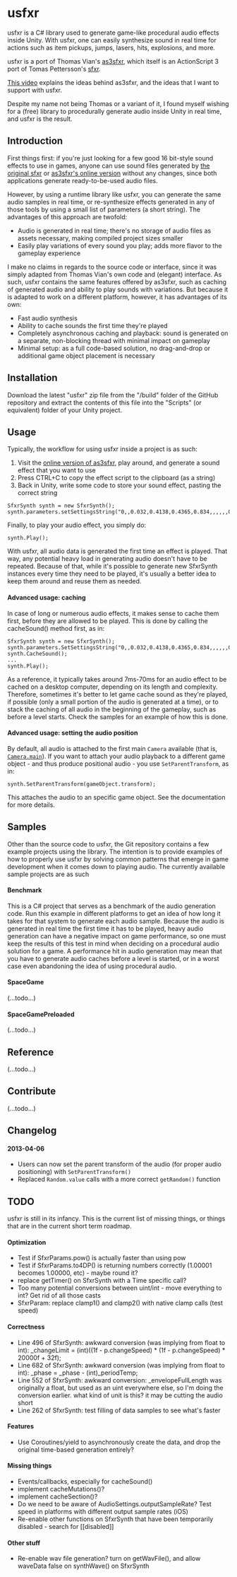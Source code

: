 usfxr
=====

usfxr is a C# library used to generate game-like procedural audio effects inside Unity. With usfxr, one can easily synthesize sound in real time for actions such as item pickups, jumps, lasers, hits, explosions, and more.

usfxr is a port of Thomas Vian's [as3sfxr](https://code.google.com/p/as3sfxr/), which itself is an ActionScript 3 port of Tomas Pettersson's [sfxr](http://www.drpetter.se/project_sfxr.html).

[This video](https://vimeo.com/15769163) explains the ideas behind as3sfxr, and the ideas that I want to support with usfxr.

Despite my name not being Thomas or a variant of it, I found myself wishing for a (free) library to procedurally generate audio inside Unity in real time, and usfxr is the result.


Introduction
------------

First things first: if you're just looking for a few good 16 bit-style sound effects to use in games, anyone can use sound files generated by [the original sfxr](http://www.drpetter.se/project_sfxr.html) or [as3sfxr's online version](http://www.superflashbros.net/as3sfxr/) without any changes, since both applications generate ready-to-be-used audio files.

However, by using a runtime library like usfxr, you can generate the same audio samples in real time, or re-synthesize effects generated in any of those tools by using a small list of parameters (a short string). The advantages of this approach are twofold:

* Audio is generated in real time; there's no storage of audio files as assets necessary, making compiled project sizes smaller
* Easily play variations of every sound you play; adds more flavor to the gameplay experience

I make no claims in regards to the source code or interface, since it was simply adapted from Thomas Vian's own code and (elegant) interface. As such, usfxr contains the same features offered by as3sfxr, such as caching of generated audio and ability to play sounds with variations. But because it is adapted to work on a different platform, however, it has advantages of its own:

* Fast audio synthesis
* Ability to cache sounds the first time they're played
* Completely asynchronous caching and playback: sound is generated on a separate, non-blocking thread with minimal impact on gameplay
* Minimal setup: as a full code-based solution, no drag-and-drop or additional game object placement is necessary


Installation
------------

Download the latest "usfxr" zip file from the "/build" folder of the GitHub repository and extract the contents of this file into the "Scripts" (or equivalent) folder of your Unity project.


Usage
-----

Typically, the workflow for using usfxr inside a project is as such:

1. Visit the [online version of as3sfxr](http://www.superflashbros.net/as3sfxr/), play around, and generate a sound effect that you want to use
2. Press CTRL+C to copy the effect script to the clipboard (as a string)
3. Back in Unity, write some code to store your sound effect, pasting the correct string

<!-- hack to allow code formatting -->

	SfxrSynth synth = new SfxrSynth();
	synth.parameters.setSettingsString("0,,0.032,0.4138,0.4365,0.834,,,,,,0.3117,0.6925,,,,,,1,,,,,0.5");

Finally, to play your audio effect, you simply do:

	synth.Play();

With usfxr, all audio data is generated the first time an effect is played. That way, any potential heavy load in generating audio doesn't have to be repeated. Because of that, while it's possible to generate new SfxrSynth instances every time they need to be played, it's usually a better idea to keep them around and reuse them as needed.

#### Advanced usage: caching

In case of long or numerous audio effects, it makes sense to cache them first, before they are allowed to be played. This is done by calling the cacheSound() method first, as in:

	SfxrSynth synth = new SfxrSynth();
	synth.parameters.SetSettingsString("0,,0.032,0.4138,0.4365,0.834,,,,,,0.3117,0.6925,,,,,,1,,,,,0.5");
	synth.CacheSound();
	...
	synth.Play();

As a reference, it typically takes around 7ms-70ms for an audio effect to be cached on a desktop computer, depending on its length and complexity. Therefore, sometimes it's better to let game cache sound as they're played, if possible (only a small portion of the audio is generated at a time), or to stack the caching of all audio in the beginning of the gameplay, such as before a level starts. Check the samples for an example of how this is done.

#### Advanced usage: setting the audio position

By default, all audio is attached to the first main `Camera` available (that is, [`Camera.main`](http://docs.unity3d.com/Documentation/ScriptReference/Camera-main.html)). If you want to attach your audio playback to a different game object - and thus produce positional audio - you use `SetParentTransform`, as in:

	synth.SetParentTransform(gameObject.transform);

This attaches the audio to an specific game object. See the documentation for more details.


Samples
-------

Other than the source code to usfxr, the Git repository contains a few example projects using the library. The intention is to provide examples of how to properly use usfxr by solving common patterns that emerge in game development when it comes down to playing audio. The currently available sample projects are as such


#### Benchmark

This is a C# project that serves as a benchmark of the audio generation code. Run this example in different platforms to get an idea of how long it takes for that system to generate each audio sample. Because the audio is generated in real time the first time it has to be played, heavy audio generation can have a negative impact on game performance, so one must keep the results of this test in mind when deciding on a procedural audio solution for a game. A performance hit in audio generation may mean that you have to generate audio caches before a level is started, or in a worst case even abandoning the idea of using procedural audio.


#### SpaceGame

(...todo...)


#### SpaceGamePreloaded

(...todo...)


Reference
---------

(...todo...)


Contribute
----------

(...todo...)


Changelog
---------

#### 2013-04-06

* Users can now set the parent transform of the audio (for proper audio positioning) with `SetParentTransform()`
* Replaced `Random.value` calls with a more correct `getRandom()` function


TODO
----

usfxr is still in its infancy. This is the current list of missing things, or things that are in the current short term roadmap.

#### Optimization

* Test if SfxrParams.pow() is actually faster than using pow
* Test if SfxrParams.to4DP() is returning numbers correctly (1.00001 becomes 1.00000, etc) - maybe round it?
* replace getTimer() on SfxrSynth with a Time specific call?
* Too many potential conversions between uint/int - move everything to int? Get rid of all those casts
* SfxrParam: replace clamp1() and clamp2() with native clamp calls (test speed)

#### Correctness

* Line 496 of SfxrSynth: awkward conversion (was implying from float to int): _changeLimit = (int)((1f - p.changeSpeed) * (1f - p.changeSpeed) * 20000f + 32f);
* Line 682 of SfxrSynth: awkward conversion (was implying from float to int): _phase = _phase - (int)_periodTemp;
* Line 552 of SfxrSynth: awkward conversion: _envelopeFullLength was originally a float, but used as an uint everywhere else, so I'm doing the conversion earlier. what kind of unit is this? it may be cutting the audio short
* Line 262 of SfxrSynth: test filling of data samples to see what's faster

#### Features

* Use Coroutines/yield to asynchronously create the data, and drop the original time-based generation entirely?

#### Missing things

* Events/callbacks, especially for cacheSound()
* implement cacheMutations()?
* implement cacheSection()?
* Do we need to be aware of AudioSettings.outputSampleRate? Test speed in platforms with different output sample rates (iOS)
* Re-enable other functions on SfxrSynth that have been temporarily disabled - search for [[disabled]]

#### Other stuff

* Re-enable wav file generation? turn on getWavFile(), and allow waveData false on synthWave() on SfxrSynth